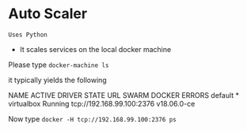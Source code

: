 # Auto Scaler

`Uses Python`

* It scales services on the local docker machine

Please type `docker-machine ls`

it typically yields the following

NAME      ACTIVE   DRIVER       STATE     URL                         SWARM   DOCKER        ERRORS
default   *        virtualbox   Running   tcp://192.168.99.100:2376           v18.06.0-ce

Now type `docker -H tcp://192.168.99.100:2376 ps`
